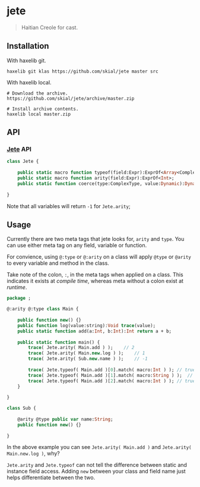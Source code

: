 jete
====

> Haitian Creole for cast.

## Installation

With haxelib git.
	
```hxml
haxelib git klas https://github.com/skial/jete master src
```

With haxelib local.
	
```hxml
# Download the archive.
https://github.com/skial/jete/archive/master.zip

# Install archive contents.
haxelib local master.zip
```

## API

### [Jete] API

```Haxe
class Jete {
	
	public static macro function typeof(field:Expr):ExprOf<Array<ComplexType>>;
	public static macro function arity(field:Expr):ExprOf<Int>;
	public static function coerce(type:ComplexType, value:Dynamic):Dynamic;
	
}
```

Note that all variables will return `-1` for `Jete.arity`;

## Usage

Currently there are two meta tags that jete looks for, `arity` and
`type`. You can use either meta tag on any field, variable or function.

For convience, using `@:type` or `@:arity` on a class will apply
`@type` or `@arity` to every variable and method in the class.

Take note of the colon, `:`, in the meta tags when applied on a 
class. This indicates it exists at *compile time*, whereas
meta without a colon exist at *runtime*.

```Haxe
package ;

@:arity @:type class Main {
	
	public function new() {}
	public function log(value:string):Void trace(value);
	public static function add(a:Int, b:Int):Int return a + b;
	
	public static function main() {
		trace( Jete.arity( Main.add ) );	// 2
		trace( Jete.arity( Main.new.log ) );	// 1
		trace( Jete.arity( Sub.new.name ) );	// -1
		
		trace( Jete.typeof( Main.add )[0].match( macro:Int ) );	// true
		trace( Jete.typeof( Main.add )[1].match( macro:String ) );	// false
		trace( Jete.typeof( Main.add )[2].match( macro:Int ) );	// true
	}
	
}

class Sub {
	
	@arity @type public var name:String;
	public function new() {}
	
}
```

In the above example you can see `Jete.arity( Main.add )` and 
`Jete.arity( Main.new.log )`, why? 

`Jete.arity` and `Jete.typeof` can not tell the difference between
static and instance field access. Adding `new` between your class
and field name just helps differentiate between the two.

[jete]: https://github.com/skial/jete/blob/master/src/uhx/sys/Jete.hx "Jete.hx"